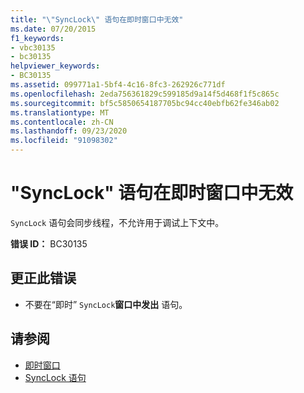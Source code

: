 ```yaml
---
title: "\"SyncLock\" 语句在即时窗口中无效"
ms.date: 07/20/2015
f1_keywords:
- vbc30135
- bc30135
helpviewer_keywords:
- BC30135
ms.assetid: 099771a1-5bf4-4c16-8fc3-262926c771df
ms.openlocfilehash: 2eda756361829c599185d9a14f5d468f1f5c865c
ms.sourcegitcommit: bf5c5850654187705bc94cc40ebfb62fe346ab02
ms.translationtype: MT
ms.contentlocale: zh-CN
ms.lasthandoff: 09/23/2020
ms.locfileid: "91098302"
---
```

# <a name="synclock-statements-are-not-valid-in-the-immediate-window"></a>"SyncLock" 语句在即时窗口中无效

`SyncLock` 语句会同步线程，不允许用于调试上下文中。  
  
 **错误 ID：** BC30135  
  
## <a name="to-correct-this-error"></a>更正此错误  
  
- 不要在“即时” `SyncLock`**窗口中发出** 语句。  
  
## <a name="see-also"></a>请参阅

- [即时窗口](/visualstudio/ide/reference/immediate-window)
- [SyncLock 语句](../language-reference/statements/synclock-statement.md)
